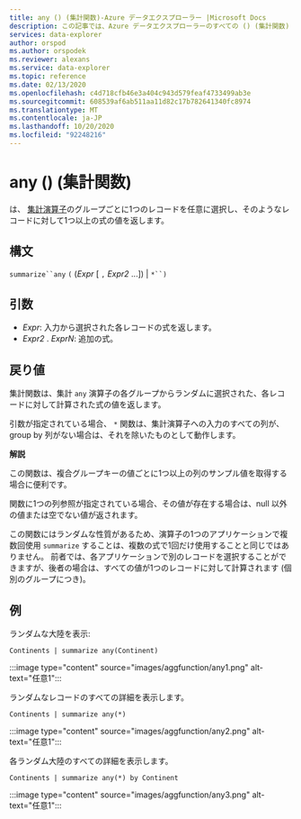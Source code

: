 ```yaml
---
title: any () (集計関数)-Azure データエクスプローラー |Microsoft Docs
description: この記事では、Azure データエクスプローラーのすべての () (集計関数) について説明します。
services: data-explorer
author: orspod
ms.author: orspodek
ms.reviewer: alexans
ms.service: data-explorer
ms.topic: reference
ms.date: 02/13/2020
ms.openlocfilehash: c4d718cfb46e3a404c943d579feaf4733499ab3e
ms.sourcegitcommit: 608539af6ab511aa11d82c17b782641340fc8974
ms.translationtype: MT
ms.contentlocale: ja-JP
ms.lasthandoff: 10/20/2020
ms.locfileid: "92248216"
---
```

# <a name="any-aggregation-function"></a>any () (集計関数)

は、 [集計演算子](summarizeoperator.md)のグループごとに1つのレコードを任意に選択し、そのようなレコードに対して1つ以上の式の値を返します。

## <a name="syntax"></a>構文

`summarize``any` `(` (*Expr* [ `,` *Expr2* ...]) | `*``)`

## <a name="arguments"></a>引数

* *Expr*: 入力から選択された各レコードの式を返します。
* *Expr2* . *ExprN*: 追加の式。

## <a name="returns"></a>戻り値

集計関数は、集計 `any` 演算子の各グループからランダムに選択された、各レコードに対して計算された式の値を返します。

引数が指定されている場合、 `*` 関数は、集計演算子への入力のすべての列が、group by 列がない場合は、それを除いたものとして動作します。

**解説**

この関数は、複合グループキーの値ごとに1つ以上の列のサンプル値を取得する場合に便利です。

関数に1つの列参照が指定されている場合、その値が存在する場合は、null 以外の値または空でない値が返されます。

この関数にはランダムな性質があるため、演算子の1つのアプリケーションで複数回使用 `summarize` することは、複数の式で1回だけ使用することと同じではありません。 前者では、各アプリケーションで別のレコードを選択することができますが、後者の場合は、すべての値が1つのレコードに対して計算されます (個別のグループにつき)。

## <a name="examples"></a>例

ランダムな大陸を表示:

```kusto
Continents | summarize any(Continent)
```

:::image type="content" source="images/aggfunction/any1.png" alt-text="任意1":::

ランダムなレコードのすべての詳細を表示します。

```kusto
Continents | summarize any(*)
```

:::image type="content" source="images/aggfunction/any2.png" alt-text="任意1":::

各ランダム大陸のすべての詳細を表示します。

```kusto
Continents | summarize any(*) by Continent
```

:::image type="content" source="images/aggfunction/any3.png" alt-text="任意1":::
